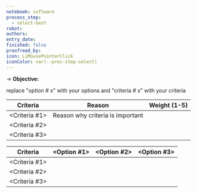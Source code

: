 ```yaml
---
notebook: software
process_step:
  - select-best
robot: 
authors: 
entry_date: 
finished: false
proofread_by: 
icon: LiMousePointerClick
iconColor: var(--proc-step-select)
---
```

→ **Objective:** 

replace "option # x" with your options and "criteria # x" with your criteria

| Criteria      | Reason                           | Weight (1-5) |
| ------------- | -------------------------------- | ------------ |
| <Criteria #1> | Reason why criteria is important |              |
| <Criteria #2> |                                  |              |
| <Criteria #3> |                                  |              |

| Criteria      | <Option #1> | <Option #2> | <Option #3> |
| ------------- | ----------- | ----------- | ----------- |
| <Criteria #1> |             |             |             |
| <Criteria #2> |             |             |             |
| <Criteria #3> |             |             |             |
